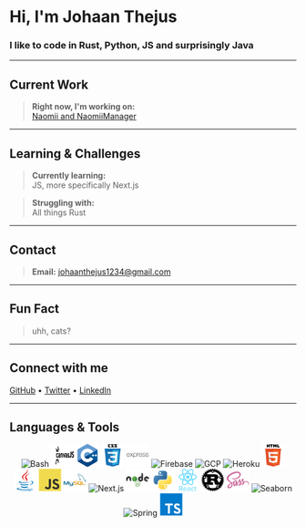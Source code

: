 # Hi, I'm Johaan Thejus

### I like to code in Rust, Python, JS and surprisingly Java

---

## Current Work

> **Right now, I'm working on:**  
> [Naomii and NaomiiManager](https://github.com/JohaanThejus/naomii)

---

## Learning & Challenges

> **Currently learning:**  
> JS, more specifically Next.js  

> **Struggling with:**  
> All things Rust

---

## Contact

> **Email:** johaanthejus1234@gmail.com

---

## Fun Fact

> uhh, cats?

---

## Connect with me

[GitHub](https://github.com/JohaanThejus) • [Twitter](https://twitter.com/) • [LinkedIn](https://linkedin.com/)

---

## Languages & Tools

<div align="center">

<img src="https://www.vectorlogo.zone/logos/gnu_bash/gnu_bash-icon.svg" alt="Bash" width="40" height="40"/>
<img src="https://raw.githubusercontent.com/Hardik0307/Hardik0307/master/assets/canvasjs-charts.svg" alt="CanvasJS" width="40" height="40"/>
<img src="https://raw.githubusercontent.com/devicons/devicon/master/icons/cplusplus/cplusplus-original.svg" alt="C++" width="40" height="40"/>
<img src="https://raw.githubusercontent.com/devicons/devicon/master/icons/css3/css3-original-wordmark.svg" alt="CSS3" width="40" height="40"/>
<img src="https://raw.githubusercontent.com/devicons/devicon/master/icons/express/express-original-wordmark.svg" alt="Express" width="40" height="40"/>
<img src="https://www.vectorlogo.zone/logos/firebase/firebase-icon.svg" alt="Firebase" width="40" height="40"/>
<img src="https://www.vectorlogo.zone/logos/google_cloud/google_cloud-icon.svg" alt="GCP" width="40" height="40"/>
<img src="https://www.vectorlogo.zone/logos/heroku/heroku-icon.svg" alt="Heroku" width="40" height="40"/>
<img src="https://raw.githubusercontent.com/devicons/devicon/master/icons/html5/html5-original-wordmark.svg" alt="HTML5" width="40" height="40"/>
<img src="https://raw.githubusercontent.com/devicons/devicon/master/icons/java/java-original.svg" alt="Java" width="40" height="40"/>
<img src="https://raw.githubusercontent.com/devicons/devicon/master/icons/javascript/javascript-original.svg" alt="JavaScript" width="40" height="40"/>
<img src="https://raw.githubusercontent.com/devicons/devicon/master/icons/mysql/mysql-original-wordmark.svg" alt="MySQL" width="40" height="40"/>
<img src="https://cdn.worldvectorlogo.com/logos/nextjs-2.svg" alt="Next.js" width="40" height="40"/>
<img src="https://raw.githubusercontent.com/devicons/devicon/master/icons/nodejs/nodejs-original-wordmark.svg" alt="Node.js" width="40" height="40"/>
<img src="https://raw.githubusercontent.com/devicons/devicon/master/icons/python/python-original.svg" alt="Python" width="40" height="40"/>
<img src="https://raw.githubusercontent.com/devicons/devicon/master/icons/react/react-original-wordmark.svg" alt="React" width="40" height="40"/>
<img src="https://raw.githubusercontent.com/devicons/devicon/master/icons/rust/rust-plain.svg" alt="Rust" width="40" height="40"/>
<img src="https://raw.githubusercontent.com/devicons/devicon/master/icons/sass/sass-original.svg" alt="SASS" width="40" height="40"/>
<img src="https://seaborn.pydata.org/_images/logo-mark-lightbg.svg" alt="Seaborn" width="40" height="40"/>
<img src="https://www.vectorlogo.zone/logos/springio/springio-icon.svg" alt="Spring" width="40" height="40"/>
<img src="https://raw.githubusercontent.com/devicons/devicon/master/icons/typescript/typescript-original.svg" alt="TypeScript" width="40" height="40"/>

</div>


